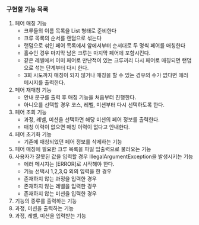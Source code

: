 ### 구현할 기능 목록
1. 페어 매칭 기능
   - 크루들의 이름 목록을 List<String> 형태로 준비한다
   - 크루 목록의 순서를 랜덤으로 섞는다
   - 랜덤으로 섞인 페어 목록에서 앞에서부터 순서대로 두 명씩 페어를 매칭한다
   - 홀수인 경우 마지막 남은 크루는 마지막 페어에 포함시킨다.
   - 같은 레벨에서 이미 페어로 만난적이 있는 크루끼리 다시 페어로 매칭되면 랜덤으로 섞는 단계부터 다시 한다.
   - 3회 시도까지 매칭이 되지 않거나 매칭을 할 수 있는 경우의 수가 없다면 에러 메시지를 출력한다.
2. 페어 재매칭 기능
   - 안내 문구를 출력 후 매칭 기능을 처음부터 진행한다.
   - 아니오를 선택할 경우 코스, 레벨, 미션부터 다시 선택하도록 한다.
3. 페어 조회 기능
   - 과정, 레벨, 미션을 선택하면 해당 미션의 페어 정보를 출력한다.
   - 매칭 이력이 없으면 매칭 이력이 없다고 안내한다.
4. 페어 초기화 기능
   - 기존에 매칭되었던 페어 정보를 삭제하는 기능
4. 페어 매칭에 필요한 크루 목록을 파일 입출력으로 불러오는 기능
5. 사용자가 잘못된 값을 입력할 경우 IllegalArgumentException을 발생시키는 기능
   - 에러 메시지는 [ERROR]로 시작해야 한다.
   - 기능 선택시 1,2,3,Q 외의 입력을 한 경우
   - 존재하지 않는 과정을 입력한 경우
   - 존재하지 않는 레벨을 입력한 경우
   - 존재하지 않는 미션을 입력한 경우
6. 기능의 종류를 출력하는 기능
7. 과정, 미션을 출력하는 기능
8. 과정, 레벨, 미션을 입력받는 기능
